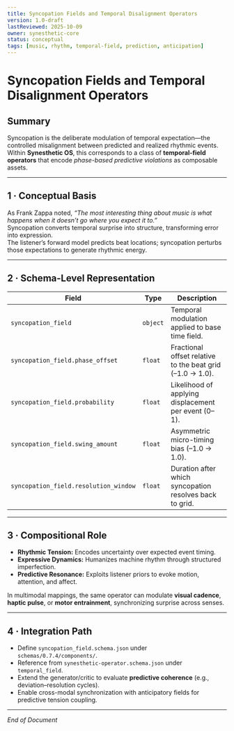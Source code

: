 ```yaml
---
title: Syncopation Fields and Temporal Disalignment Operators
version: 1.0-draft
lastReviewed: 2025-10-09
owner: synesthetic-core
status: conceptual
tags: [music, rhythm, temporal-field, prediction, anticipation]
---
```


# Syncopation Fields and Temporal Disalignment Operators

## Summary
Syncopation is the deliberate modulation of temporal expectation—the controlled misalignment between predicted and realized rhythmic events.  
Within **Synesthetic OS**, this corresponds to a class of **temporal-field operators** that encode *phase-based predictive violations* as composable assets.

---

## 1 · Conceptual Basis
As Frank Zappa noted, *“The most interesting thing about music is what happens when it doesn’t go where you expect it to.”*  
Syncopation converts temporal surprise into structure, transforming error into expression.  
The listener’s forward model predicts beat locations; syncopation perturbs those expectations to generate rhythmic energy.

---

## 2 · Schema-Level Representation

| Field | Type | Description |
|-------|------|-------------|
| `syncopation_field` | `object` | Temporal modulation applied to base time field. |
| `syncopation_field.phase_offset` | `float` | Fractional offset relative to the beat grid (–1.0 → 1.0). |
| `syncopation_field.probability` | `float` | Likelihood of applying displacement per event (0–1). |
| `syncopation_field.swing_amount` | `float` | Asymmetric micro-timing bias (–1.0 → 1.0). |
| `syncopation_field.resolution_window` | `float` | Duration after which syncopation resolves back to grid. |

---

## 3 · Compositional Role
- **Rhythmic Tension:** Encodes uncertainty over expected event timing.  
- **Expressive Dynamics:** Humanizes machine rhythm through structured imperfection.  
- **Predictive Resonance:** Exploits listener priors to evoke motion, attention, and affect.  

In multimodal mappings, the same operator can modulate **visual cadence**, **haptic pulse**, or **motor entrainment**, synchronizing surprise across senses.

---

## 4 · Integration Path
- Define `syncopation_field.schema.json` under `schemas/0.7.4/components/`.  
- Reference from `synesthetic-operator.schema.json` under `temporal_field`.  
- Extend the generator/critic to evaluate **predictive coherence** (e.g., deviation–resolution cycles).  
- Enable cross-modal synchronization with anticipatory fields for predictive tension coupling.

---

*End of Document*
